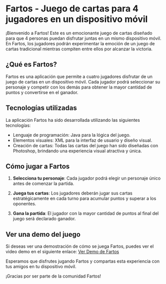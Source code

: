 # Fartos - Juego de cartas para 4 jugadores en un dispositivo móvil


¡Bienvenido a Fartos! Este es un emocionante juego de cartas diseñado para que 4 personas puedan disfrutar juntas en un mismo dispositivo móvil. En Fartos, los jugadores podrán experimentar la emoción de un juego de cartas tradicional mientras compiten entre ellos por alcanzar la victoria.

## ¿Qué es Fartos?

Fartos es una aplicación que permite a cuatro jugadores disfrutar de un juego de cartas en un dispositivo móvil. Cada jugador podrá seleccionar su personaje y competir con los demás para obtener la mayor cantidad de puntos y convertirse en el ganador.

## Tecnologías utilizadas

La aplicación Fartos ha sido desarrollada utilizando las siguientes tecnologías:

- Lenguaje de programación: Java para la lógica del juego.
- Elementos visuales: XML para la interfaz de usuario y diseño visual.
- Creación de cartas: Todas las cartas del juego han sido diseñadas con Photoshop, brindando una experiencia visual atractiva y única.

## Cómo jugar a Fartos

1. **Selecciona tu personaje**: Cada jugador podrá elegir un personaje único antes de comenzar la partida.

2. **Juega tus cartas**: Los jugadores deberán jugar sus cartas estratégicamente en cada turno para acumular puntos y superar a los oponentes.

3. **Gana la partida**: El jugador con la mayor cantidad de puntos al final del juego será declarado ganador.

## Ver una demo del juego

Si deseas ver una demostración de cómo se juega Fartos, puedes ver el video demo en el siguiente enlace: [Ver Demo de Fartos](https://drive.google.com/file/d/1JV0KGSSJ2uef-hZpt-flrhKfS86QEW3J/view?usp=sharing)

Esperamos que disfrutes jugando Fartos y compartas esta experiencia con tus amigos en tu dispositivo móvil.

¡Gracias por ser parte de la comunidad Fartos!

